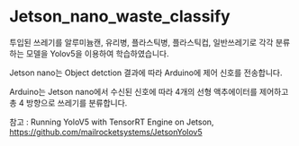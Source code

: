 # Jetson_nano_waste_classify
투입된 쓰레기를 알루미늄캔, 유리병, 플라스틱병, 플라스틱컵, 일반쓰레기로 각각 분류하는 모델을 Yolov5을 이용하여 학습하였습니다. 

Jetson nano는 Object detction 결과에 따라 Arduino에 제어 신호를 전송합니다. 

Arduino는 Jetson nano에서 수신된 신호에 따라 4개의 선형 액추에이터를 제어하고 총 4 방향으로 쓰레기를 분류합니다. 

참고 : Running YoloV5 with TensorRT Engine on Jetson, https://github.com/mailrocketsystems/JetsonYolov5

